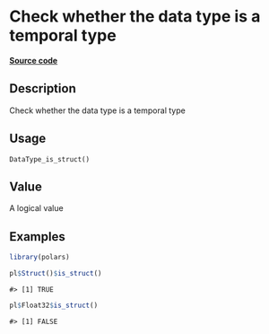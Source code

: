 

# Check whether the data type is a temporal type

[**Source code**](https://github.com/pola-rs/r-polars/tree/main/R/after-wrappers.R#L20)

## Description

Check whether the data type is a temporal type

## Usage

<pre><code class='language-R'>DataType_is_struct()
</code></pre>

## Value

A logical value

## Examples

``` r
library(polars)

pl$Struct()$is_struct()
```

    #> [1] TRUE

``` r
pl$Float32$is_struct()
```

    #> [1] FALSE
